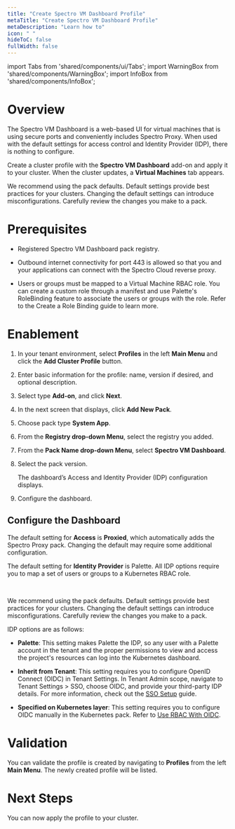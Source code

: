 ```yaml
---
title: "Create Spectro VM Dashboard Profile"
metaTitle: "Create Spectro VM Dashboard Profile"
metaDescription: "Learn how to"
icon: " "
hideToC: false
fullWidth: false
---
```


import Tabs from 'shared/components/ui/Tabs';
import WarningBox from 'shared/components/WarningBox';
import InfoBox from 'shared/components/InfoBox';


# Overview

The Spectro VM Dashboard is a web-based UI for virtual machines that is using secure ports and conveniently includes Spectro Proxy. When used with the default settings for access control and Identity Provider (IDP), there is nothing to configure.

Create a cluster profile with the **Spectro VM Dashboard** add-on and apply it to your cluster. When the cluster updates, a **Virtual Machines** tab appears.

<WarningBox>

We recommend using the pack defaults. Default settings provide best practices for your clusters. Changing the default settings can introduce misconfigurations. Carefully review the changes you make to a pack.

</WarningBox>

# Prerequisites

* Registered Spectro VM Dashboard pack registry.

* Outbound internet connectivity for port 443 is allowed so that you and your applications can connect with the Spectro Cloud reverse proxy.

* Users or groups must be mapped to a Virtual Machine RBAC role. You can create a custom role through a manifest and use Palette's RoleBinding feature to associate the users or groups with the role. Refer to the Create a Role Binding guide to learn more.

# Enablement

1. In your tenant environment, select **Profiles** in the left **Main Menu** and click the **Add Cluster Profile** button.


2. Enter basic information for the profile: name, version if desired, and optional description.


3. Select type **Add-on**, and click **Next**.


4. In the next screen that displays, click **Add New Pack**.


5. Choose pack type **System App**. 


6. From the **Registry drop-down Menu**, select the registry you added.


7. From the **Pack Name drop-down Menu**, select **Spectro VM Dashboard**.


8. Select the pack version. 

    The dashboard’s Access and Identity Provider (IDP) configuration displays.
    <br /> 

9. Configure the dashboard.

## Configure the Dashboard

The default setting for **Access** is **Proxied**, which automatically adds the Spectro Proxy pack. Changing the default may require some additional configuration.

The default setting for **Identity Provider** is Palette. All IDP options require you to map a set of users or groups to a Kubernetes RBAC role.

<br />

<WarningBox>

We recommend using the pack defaults. Default settings provide best practices for your clusters. Changing the default settings can introduce misconfigurations. Carefully review the changes you make to a pack. 

</WarningBox>

IDP options are as follows:

- **Palette**: This setting makes Palette the IDP, so any user with a Palette account in the tenant and the proper permissions to view and access the project's resources can log into the Kubernetes dashboard.


- **Inherit from Tenant**: This setting requires you to configure OpenID Connect (OIDC) in Tenant Settings. In Tenant Admin scope, navigate to Tenant Settings > SSO, choose OIDC, and provide your third-party IDP details. For more information, check out the [SSO Setup](/user-management/saml-sso) guide.


- **Specified on Kubernetes layer**: This setting requires you to configure OIDC manually in the Kubernetes pack. Refer to [Use RBAC With OIDC](/clusters/cluster-management/cluster-rbac/#userbacwithoidc).

# Validation

You can validate the profile is created by navigating to **Profiles** from the left **Main Menu**. The newly created profile will be listed.

# Next Steps

You can now apply the profile to your cluster. 
